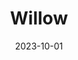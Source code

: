 ---
active: true
title: "Willow"
description: "Fun project"
date: 2023-10-01
links: {
    github: "https://github.com/d3ntka/willow",
    prod: "",
    dev: "https://willow.infiniteminds.dev/",
}
image: {
    url: "",
    alt: "redacted",
}
tags: ["Astro", "TailwindCSS"]
---